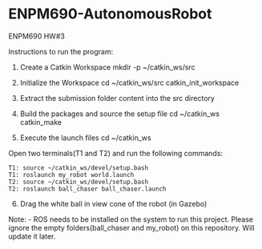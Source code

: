 # ENPM690-AutonomousRobot
ENPM690 HW#3


Instructions to run the program:
 
1. Create a Catkin Workspace
  mkdir -p ~/catkin_ws/src

2. Initialize the Workspace
  cd ~/catkin_ws/src
  catkin_init_workspace

3. Extract the submission folder content into the src directory

4. Build the packages and source the setup file
  cd ~/catkin_ws
  catkin_make

5. Execute the launch files
    cd ~/catkin_ws
    
  Open two terminals(T1 and T2) and run the following commands:
  
    T1: source ~/catkin_ws/devel/setup.bash
    T1: roslaunch my_robot world.launch
    T2: source ~/catkin_ws/devel/setup.bash
    T2: roslaunch ball_chaser ball_chaser.launch

6. Drag the white ball in view cone of the robot (in Gazebo)

Note: - ROS needs to be installed on the system to run this project.
        Please ignore the empty folders(ball_chaser and my_robot) on this repository. Will update it later.
